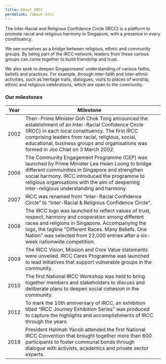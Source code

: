 ```yaml
---
title: About IRCC
permalink: /about-ircc
---
```

The Inter-Racial and Religious Confidence Circle (IRCC) is a platform to promote racial and religious harmony in Singapore, with a presence in every constituency. 

We see ourselves as a bridge between religious, ethnic and community groups. By being part of the IRCC network, leaders from these various groups can come together to build friendship and trust. 

We also seek to deepen Singaporeans’ understanding of various faiths, beliefs and practices. For example, through inter-faith and inter-ethnic activities, such as heritage trails, dialogues, visits to places of worship, ethnic and religious celebrations, which are open to the community.

### Our milestones



| Year | Milestone |  |
| -------- | -------- | -------- |
| 2002     | Then-Prime Minister Goh Chok Tong announced the establishment of an Inter-Racial Confidence Circle (IRCC) in each local constituency. The first IRCC comprising leaders from racial, religious, social, educational, business groups and organisations was formed in Joo Chiat on 3 March 2002.   |   |
| 2006     | The Community Engagement Programme (CEP) was launched by Prime Minister Lee Hsien Loong to bridge different communities in Singapore and strengthen social harmony. IRCC introduced the programme to religious organisations with the aim of deepening inter-religious understanding and harmony.    |   |
| 2007     | IRCC was renamed from “Inter-Racial Confidence Circle” to “Inter-Racial & Religious Confidence Circle”.    |   |
| 2008     | The IRCC logo was launched to reflect values of trust, respect, harmony and cooperation among different races and religions in Singapore. Accompanying the logo, the tagline "Different Races. Many Beliefs. One Nation" was selected from 23,000 entries after a six-week nationwide competition.    |   |
| 2009     | The IRCC Vision, Mission and Core Value statements were unveiled. IRCC Cares Programme was launched to lead initiatives that support vulnerable groups in the community.    |   |
| 2010     | The first National IRCC Workshop was held to bring together members and stakeholders to discuss and deliberate plans to deepen social cohesion in the community.   |   |
| 2012     | To mark the 10th anniversary of IRCC, an exhibition titled “IRCC Journey Exhibition Series” was produced to capture the highlights and accomplishments of IRCC through the years.    |   |
| 2018     | President Halimah Yacob attended the first National IRCC Convention that brought together more than 600 participants to foster communal bonds through dialogue with activists, academics and private sector experts.   |   |
